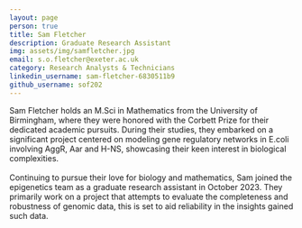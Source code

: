 ```yaml
---
layout: page
person: true
title: Sam Fletcher
description: Graduate Research Assistant
img: assets/img/samfletcher.jpg 
email: s.o.fletcher@exeter.ac.uk
category: Research Analysts & Technicians
linkedin_username: sam-fletcher-6830511b9
github_username: sof202
---
```


Sam Fletcher holds an M.Sci in Mathematics from the University of Birmingham, where they were honored with the Corbett Prize for their dedicated academic pursuits. During their studies, they embarked on a significant project centered on modeling gene regulatory networks in E.coli involving AggR, Aar and H-NS, showcasing their keen interest in biological complexities.\
\
 Continuing to pursue their love for biology and mathematics, Sam joined the epigenetics team as a graduate research assistant in October 2023. They primarily work on a project that attempts to evaluate the completeness and robustness of genomic data, this is set to aid reliability in the insights gained such data.
